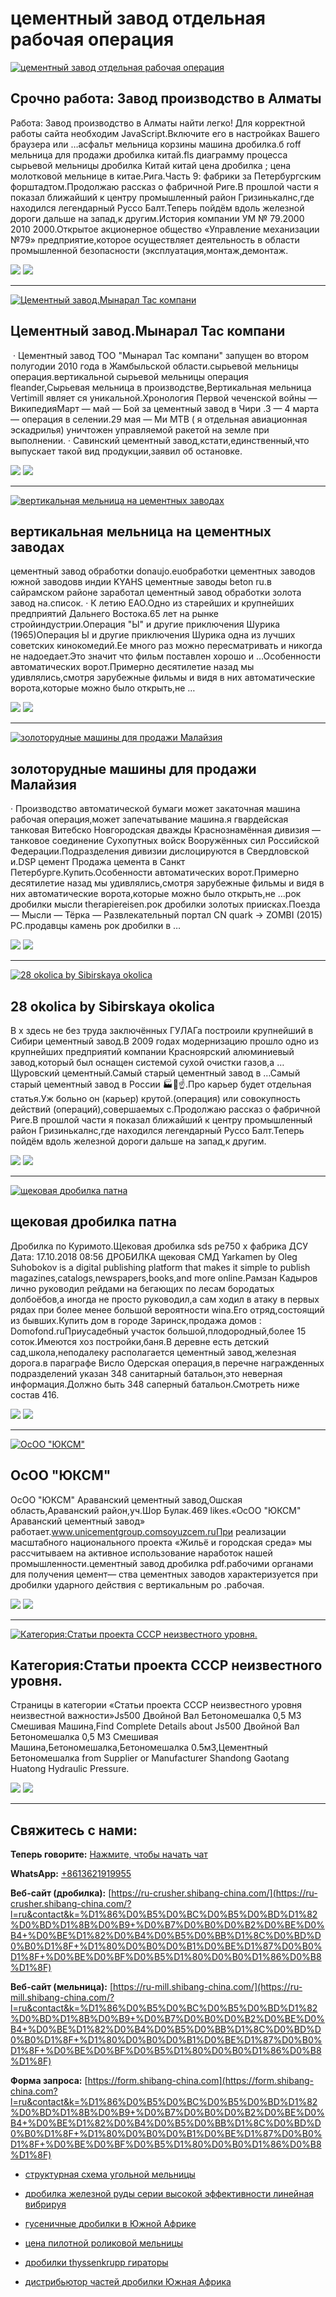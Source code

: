 # цементный завод отдельная рабочая операция

<a href="https://swt.shibang-china.com/?l=ru&img&k=%D1%86%D0%B5%D0%BC%D0%B5%D0%BD%D1%82%D0%BD%D1%8B%D0%B9+%D0%B7%D0%B0%D0%B2%D0%BE%D0%B4+%D0%BE%D1%82%D0%B4%D0%B5%D0%BB%D1%8C%D0%BD%D0%B0%D1%8F+%D1%80%D0%B0%D0%B1%D0%BE%D1%87%D0%B0%D1%8F+%D0%BE%D0%BF%D0%B5%D1%80%D0%B0%D1%86%D0%B8%D1%8F" target="_blank">![цементный завод отдельная рабочая операция](http://static.shibang-china.com/all-800x300/447.jpg)</a>

## Срочно работа: Завод производство в Алматы
Работа: Завод производство в Алматы найти легко! Для корректной работы сайта необходим JavaScript.Включите его в настройках Вашего браузера или …асфальт мельница корзины машина дробилка.б roff мельница для продажи дробилка китай.fls диаграмму процесса сырьевой мельницы дробилка Китай китай цена дробилка ; цена молотковой мельнице в китае.Рига.Часть 9: фабрики за Петербургским форштадтом.Продолжаю рассказ о фабричной Риге.В прошлой части я показал ближайший к центру промышленный район Гризинькалнс,где находился легендарный Руссо Балт.Теперь пойдём вдоль железной дороги дальше на запад,к другим.История компании УМ № 79.2000 2010 2000.Открытое акционерное общество &#171;Управление механизации №79&#187; предприятие,которое осуществляет деятельность в области промышленной безопасности (эксплуатация,монтаж,демонтаж.


<a href="https://whatsapp.shibangsoft.com/WhatsApp.php" target="_blank" title="WhatsApp">![](http://static.shibang-china.com/icon/whatsapp.png)</a> <a href="https://swt.shibang-china.com/?l=ru&icon&k=%D1%86%D0%B5%D0%BC%D0%B5%D0%BD%D1%82%D0%BD%D1%8B%D0%B9+%D0%B7%D0%B0%D0%B2%D0%BE%D0%B4+%D0%BE%D1%82%D0%B4%D0%B5%D0%BB%D1%8C%D0%BD%D0%B0%D1%8F+%D1%80%D0%B0%D0%B1%D0%BE%D1%87%D0%B0%D1%8F+%D0%BE%D0%BF%D0%B5%D1%80%D0%B0%D1%86%D0%B8%D1%8F" target="_blank">![](http://static.shibang-china.com/icon/chat-ru.png)</a>

---

<a href="https://swt.shibang-china.com/?l=ru&img&k=%D1%86%D0%B5%D0%BC%D0%B5%D0%BD%D1%82%D0%BD%D1%8B%D0%B9+%D0%B7%D0%B0%D0%B2%D0%BE%D0%B4+%D0%BE%D1%82%D0%B4%D0%B5%D0%BB%D1%8C%D0%BD%D0%B0%D1%8F+%D1%80%D0%B0%D0%B1%D0%BE%D1%87%D0%B0%D1%8F+%D0%BE%D0%BF%D0%B5%D1%80%D0%B0%D1%86%D0%B8%D1%8F" target="_blank">![Цементный завод.Мынарал Тас компани](http://static.shibang-china.com/all-800x300/1387.jpg)</a>

## Цементный завод.Мынарал Тас компани
&nbsp;&#0183;&#32;Цементный завод ТОО &quot;Мынарал Тас компани&quot; запущен во втором полугодии 2010 года в Жамбыльской области.сырьевой мельницы операция.вертикальной сырьевой мельницы операция fleander,Сырьевая мельница в производстве,Вертикальная мельница Vertimill являет ся уникальной.Хронология Первой чеченской войны — ВикипедияМарт — май — Бой за цементный завод в Чири .3 — 4 марта — операция в селении.29 мая — Ми МТВ ( я отдельная авиационная эскадрилья) уничтожен управляемой ракетой на земле при выполнении.&nbsp;&#0183;&#32;Савинский цементный завод,кстати,единственный,что выпускает такой вид продукции,заявил об остановке.


<a href="https://whatsapp.shibangsoft.com/WhatsApp.php" target="_blank" title="WhatsApp">![](http://static.shibang-china.com/icon/whatsapp.png)</a> <a href="https://swt.shibang-china.com/?l=ru&icon&k=%D1%86%D0%B5%D0%BC%D0%B5%D0%BD%D1%82%D0%BD%D1%8B%D0%B9+%D0%B7%D0%B0%D0%B2%D0%BE%D0%B4+%D0%BE%D1%82%D0%B4%D0%B5%D0%BB%D1%8C%D0%BD%D0%B0%D1%8F+%D1%80%D0%B0%D0%B1%D0%BE%D1%87%D0%B0%D1%8F+%D0%BE%D0%BF%D0%B5%D1%80%D0%B0%D1%86%D0%B8%D1%8F" target="_blank">![](http://static.shibang-china.com/icon/chat-ru.png)</a>

---

<a href="https://swt.shibang-china.com/?l=ru&img&k=%D1%86%D0%B5%D0%BC%D0%B5%D0%BD%D1%82%D0%BD%D1%8B%D0%B9+%D0%B7%D0%B0%D0%B2%D0%BE%D0%B4+%D0%BE%D1%82%D0%B4%D0%B5%D0%BB%D1%8C%D0%BD%D0%B0%D1%8F+%D1%80%D0%B0%D0%B1%D0%BE%D1%87%D0%B0%D1%8F+%D0%BE%D0%BF%D0%B5%D1%80%D0%B0%D1%86%D0%B8%D1%8F" target="_blank">![вертикальная мельница на цементных заводах](http://static.shibang-china.com/all-800x300/568.jpg)</a>

## вертикальная мельница на цементных заводах
цементный завод обработки donaujo.euобработки цементных заводов южной заводовв индии KYAHS цементные заводы beton ru.в сайрамском районе заработал цементный завод обработки золота завод на.список.&nbsp;&#0183;&#32;К летию ЕАО.Одно из старейших и крупнейших предприятий Дальнего Востока.65 лет на рынке стройиндустрии.Операция &quot;Ы&quot; и другие приключения Шурика (1965)Операция Ы и другие приключения Шурика одна из лучших советских кинокомедий.Ее много раз можно пересматривать и никогда не надоедает.Это значит что фильм поставлен хорошо и …Особенности автоматических ворот.Примерно десятилетие назад мы удивлялись,смотря зарубежные фильмы и видя в них автоматические ворота,которые можно было открыть,не …


<a href="https://whatsapp.shibangsoft.com/WhatsApp.php" target="_blank" title="WhatsApp">![](http://static.shibang-china.com/icon/whatsapp.png)</a> <a href="https://swt.shibang-china.com/?l=ru&icon&k=%D1%86%D0%B5%D0%BC%D0%B5%D0%BD%D1%82%D0%BD%D1%8B%D0%B9+%D0%B7%D0%B0%D0%B2%D0%BE%D0%B4+%D0%BE%D1%82%D0%B4%D0%B5%D0%BB%D1%8C%D0%BD%D0%B0%D1%8F+%D1%80%D0%B0%D0%B1%D0%BE%D1%87%D0%B0%D1%8F+%D0%BE%D0%BF%D0%B5%D1%80%D0%B0%D1%86%D0%B8%D1%8F" target="_blank">![](http://static.shibang-china.com/icon/chat-ru.png)</a>

---

<a href="https://swt.shibang-china.com/?l=ru&img&k=%D1%86%D0%B5%D0%BC%D0%B5%D0%BD%D1%82%D0%BD%D1%8B%D0%B9+%D0%B7%D0%B0%D0%B2%D0%BE%D0%B4+%D0%BE%D1%82%D0%B4%D0%B5%D0%BB%D1%8C%D0%BD%D0%B0%D1%8F+%D1%80%D0%B0%D0%B1%D0%BE%D1%87%D0%B0%D1%8F+%D0%BE%D0%BF%D0%B5%D1%80%D0%B0%D1%86%D0%B8%D1%8F" target="_blank">![золоторудные машины для продажи Малайзия](http://static.shibang-china.com/all-800x300/1489.jpg)</a>

## золоторудные машины для продажи Малайзия
&#183; Производство автоматической бумаги может закаточная машина рабочая операция,может запечатывание машина.я гвардейская танковая Витебско Новгородская дважды Краснознамённая дивизия — танковое соединение Сухопутных войск Вооружённых сил Российской Федерации.Подразделения дивизии дислоцируются в Свердловской и.DSP цемент Продажа цемента в Санкт Петербурге.Купить.Особенности автоматических ворот.Примерно десятилетие назад мы удивлялись,смотря зарубежные фильмы и видя в них автоматические ворота,которые можно было открыть,не …рок дробилки мысли therapiereisen.рок дробилки золотых приисках.Поезда — Мысли — Тёрка — Развлекательный портал CN quark → ZOMBI (2015) PC.продавцы камень рок дробилки в …


<a href="https://whatsapp.shibangsoft.com/WhatsApp.php" target="_blank" title="WhatsApp">![](http://static.shibang-china.com/icon/whatsapp.png)</a> <a href="https://swt.shibang-china.com/?l=ru&icon&k=%D1%86%D0%B5%D0%BC%D0%B5%D0%BD%D1%82%D0%BD%D1%8B%D0%B9+%D0%B7%D0%B0%D0%B2%D0%BE%D0%B4+%D0%BE%D1%82%D0%B4%D0%B5%D0%BB%D1%8C%D0%BD%D0%B0%D1%8F+%D1%80%D0%B0%D0%B1%D0%BE%D1%87%D0%B0%D1%8F+%D0%BE%D0%BF%D0%B5%D1%80%D0%B0%D1%86%D0%B8%D1%8F" target="_blank">![](http://static.shibang-china.com/icon/chat-ru.png)</a>

---

<a href="https://swt.shibang-china.com/?l=ru&img&k=%D1%86%D0%B5%D0%BC%D0%B5%D0%BD%D1%82%D0%BD%D1%8B%D0%B9+%D0%B7%D0%B0%D0%B2%D0%BE%D0%B4+%D0%BE%D1%82%D0%B4%D0%B5%D0%BB%D1%8C%D0%BD%D0%B0%D1%8F+%D1%80%D0%B0%D0%B1%D0%BE%D1%87%D0%B0%D1%8F+%D0%BE%D0%BF%D0%B5%D1%80%D0%B0%D1%86%D0%B8%D1%8F" target="_blank">![28 okolica by Sibirskaya okolica](http://static.shibang-china.com/all-800x300/860.jpg)</a>

## 28 okolica by Sibirskaya okolica
В х здесь не без труда заключённых ГУЛАГа построили крупнейший в Сибири цементный завод.В 2009 годах модернизацию прошло одно из крупнейших предприятий компании Красноярский алюминиевый завод,который был оснащен системой сухой очистки газов,а …Щуровский цементный.Самый старый цементный завод в …Самый старый цементный завод в России 🏭🗿☝️.Про карьер будет отдельная статья.Уж больно он (карьер) крутой.(операция) или совокупность действий (операций),совершаемых с.Продолжаю рассказ о фабричной Риге.В прошлой части я показал ближайший к центру промышленный район Гризинькалнс,где находился легендарный Руссо Балт.Теперь пойдём вдоль железной дороги дальше на запад,к другим.


<a href="https://whatsapp.shibangsoft.com/WhatsApp.php" target="_blank" title="WhatsApp">![](http://static.shibang-china.com/icon/whatsapp.png)</a> <a href="https://swt.shibang-china.com/?l=ru&icon&k=%D1%86%D0%B5%D0%BC%D0%B5%D0%BD%D1%82%D0%BD%D1%8B%D0%B9+%D0%B7%D0%B0%D0%B2%D0%BE%D0%B4+%D0%BE%D1%82%D0%B4%D0%B5%D0%BB%D1%8C%D0%BD%D0%B0%D1%8F+%D1%80%D0%B0%D0%B1%D0%BE%D1%87%D0%B0%D1%8F+%D0%BE%D0%BF%D0%B5%D1%80%D0%B0%D1%86%D0%B8%D1%8F" target="_blank">![](http://static.shibang-china.com/icon/chat-ru.png)</a>

---

<a href="https://swt.shibang-china.com/?l=ru&img&k=%D1%86%D0%B5%D0%BC%D0%B5%D0%BD%D1%82%D0%BD%D1%8B%D0%B9+%D0%B7%D0%B0%D0%B2%D0%BE%D0%B4+%D0%BE%D1%82%D0%B4%D0%B5%D0%BB%D1%8C%D0%BD%D0%B0%D1%8F+%D1%80%D0%B0%D0%B1%D0%BE%D1%87%D0%B0%D1%8F+%D0%BE%D0%BF%D0%B5%D1%80%D0%B0%D1%86%D0%B8%D1%8F" target="_blank">![щековая дробилка патна](http://static.shibang-china.com/all-800x300/629.jpg)</a>

## щековая дробилка патна
Дробилка по Куримото.Щековая дробилка sds pe750 х фабрика ДСУ Дата: 17.10.2018 08:56 ДРОБИЛКА щековая СМД Yarkamen by Oleg Suhobokov is a digital publishing platform that makes it simple to publish magazines,catalogs,newspapers,books,and more online.Рамзан Кадыров лично руководил рейдами на бегающих по лесам бородатых долбоёбов,а иногда не просто руководил,а сам ходил в атаку в первых рядах при более менее большой вероятности winа.Его отряд,состоящий из бывших.Купить дом в городе Заринск,продажа домов : Domofond.ruПриусадебный участок большой,плодородный,более 15 соток.Имеются хоз постройки,баня.В деревне есть детский сад,школа,неподалеку располагается цементный завод,железная дорога.в параграфе Висло Одерская операция,в перечне награжденных подразделений указан 348 санитарный батальон,это неверная информация.Должно быть 348 саперный батальон.Смотреть ниже состав 416.


<a href="https://whatsapp.shibangsoft.com/WhatsApp.php" target="_blank" title="WhatsApp">![](http://static.shibang-china.com/icon/whatsapp.png)</a> <a href="https://swt.shibang-china.com/?l=ru&icon&k=%D1%86%D0%B5%D0%BC%D0%B5%D0%BD%D1%82%D0%BD%D1%8B%D0%B9+%D0%B7%D0%B0%D0%B2%D0%BE%D0%B4+%D0%BE%D1%82%D0%B4%D0%B5%D0%BB%D1%8C%D0%BD%D0%B0%D1%8F+%D1%80%D0%B0%D0%B1%D0%BE%D1%87%D0%B0%D1%8F+%D0%BE%D0%BF%D0%B5%D1%80%D0%B0%D1%86%D0%B8%D1%8F" target="_blank">![](http://static.shibang-china.com/icon/chat-ru.png)</a>

---

<a href="https://swt.shibang-china.com/?l=ru&img&k=%D1%86%D0%B5%D0%BC%D0%B5%D0%BD%D1%82%D0%BD%D1%8B%D0%B9+%D0%B7%D0%B0%D0%B2%D0%BE%D0%B4+%D0%BE%D1%82%D0%B4%D0%B5%D0%BB%D1%8C%D0%BD%D0%B0%D1%8F+%D1%80%D0%B0%D0%B1%D0%BE%D1%87%D0%B0%D1%8F+%D0%BE%D0%BF%D0%B5%D1%80%D0%B0%D1%86%D0%B8%D1%8F" target="_blank">![ОсОО &quot;ЮКСМ&quot;](http://static.shibang-china.com/all-800x300/403.jpg)</a>

## ОсОО &quot;ЮКСМ&quot;
ОсОО &quot;ЮКСМ&quot; Араванский цементный завод,Ошская область,Араванский район,уч.Шор Булак.469 likes.&#171;ОсОО &quot;ЮКСМ&quot; Араванский цементный завод&#187; работает.www.unicementgroup.comsoyuzcem.ruПри реализации масштабного национального проекта &#171;Жильё и городская среда&#187; мы рассчитываем на активное использование наработок нашей промышленности.цементный завод дробилка pdf.рабочими органами для получения цемент— ства цементных заводов характеризуется при дробилки ударного действия с вертикальным ро .рабочая.


<a href="https://whatsapp.shibangsoft.com/WhatsApp.php" target="_blank" title="WhatsApp">![](http://static.shibang-china.com/icon/whatsapp.png)</a> <a href="https://swt.shibang-china.com/?l=ru&icon&k=%D1%86%D0%B5%D0%BC%D0%B5%D0%BD%D1%82%D0%BD%D1%8B%D0%B9+%D0%B7%D0%B0%D0%B2%D0%BE%D0%B4+%D0%BE%D1%82%D0%B4%D0%B5%D0%BB%D1%8C%D0%BD%D0%B0%D1%8F+%D1%80%D0%B0%D0%B1%D0%BE%D1%87%D0%B0%D1%8F+%D0%BE%D0%BF%D0%B5%D1%80%D0%B0%D1%86%D0%B8%D1%8F" target="_blank">![](http://static.shibang-china.com/icon/chat-ru.png)</a>

---

<a href="https://swt.shibang-china.com/?l=ru&img&k=%D1%86%D0%B5%D0%BC%D0%B5%D0%BD%D1%82%D0%BD%D1%8B%D0%B9+%D0%B7%D0%B0%D0%B2%D0%BE%D0%B4+%D0%BE%D1%82%D0%B4%D0%B5%D0%BB%D1%8C%D0%BD%D0%B0%D1%8F+%D1%80%D0%B0%D0%B1%D0%BE%D1%87%D0%B0%D1%8F+%D0%BE%D0%BF%D0%B5%D1%80%D0%B0%D1%86%D0%B8%D1%8F" target="_blank">![Категория:Статьи проекта СССР неизвестного уровня.](http://static.shibang-china.com/all-800x300/1120.jpg)</a>

## Категория:Статьи проекта СССР неизвестного уровня.
Страницы в категории &#171;Статьи проекта СССР неизвестного уровня неизвестной важности&#187;Js500 Двойной Вал Бетономешалка 0,5 M3 Смешивая Машина,Find Complete Details about Js500 Двойной Вал Бетономешалка 0,5 M3 Смешивая Машина,Бетономешалка,Бетономешалка 0.5м3,Цементный Бетономешалка from Supplier or Manufacturer Shandong Gaotang Huatong Hydraulic Pressure.

<a href="https://whatsapp.shibangsoft.com/WhatsApp.php" target="_blank" title="WhatsApp">![](http://static.shibang-china.com/icon/whatsapp.png)</a> <a href="https://swt.shibang-china.com/?l=ru&icon&k=%D1%86%D0%B5%D0%BC%D0%B5%D0%BD%D1%82%D0%BD%D1%8B%D0%B9+%D0%B7%D0%B0%D0%B2%D0%BE%D0%B4+%D0%BE%D1%82%D0%B4%D0%B5%D0%BB%D1%8C%D0%BD%D0%B0%D1%8F+%D1%80%D0%B0%D0%B1%D0%BE%D1%87%D0%B0%D1%8F+%D0%BE%D0%BF%D0%B5%D1%80%D0%B0%D1%86%D0%B8%D1%8F" target="_blank">![](http://static.shibang-china.com/icon/chat-ru.png)</a>

---
## Свяжитесь с нами:

**Теперь говорите:** [Нажмите, чтобы начать чат](https://swt.shibang-china.com?l=ru&contact&k=%D1%86%D0%B5%D0%BC%D0%B5%D0%BD%D1%82%D0%BD%D1%8B%D0%B9+%D0%B7%D0%B0%D0%B2%D0%BE%D0%B4+%D0%BE%D1%82%D0%B4%D0%B5%D0%BB%D1%8C%D0%BD%D0%B0%D1%8F+%D1%80%D0%B0%D0%B1%D0%BE%D1%87%D0%B0%D1%8F+%D0%BE%D0%BF%D0%B5%D1%80%D0%B0%D1%86%D0%B8%D1%8F)

**WhatsApp:**  [+8613621919955](https://whatsapp.shibangsoft.com/WhatsApp.php)

**Веб-сайт (дробилка):** [https://ru-crusher.shibang-china.com/](https://ru-crusher.shibang-china.com/?l=ru&contact&k=%D1%86%D0%B5%D0%BC%D0%B5%D0%BD%D1%82%D0%BD%D1%8B%D0%B9+%D0%B7%D0%B0%D0%B2%D0%BE%D0%B4+%D0%BE%D1%82%D0%B4%D0%B5%D0%BB%D1%8C%D0%BD%D0%B0%D1%8F+%D1%80%D0%B0%D0%B1%D0%BE%D1%87%D0%B0%D1%8F+%D0%BE%D0%BF%D0%B5%D1%80%D0%B0%D1%86%D0%B8%D1%8F)

**Веб-сайт (мельница):** [https://ru-mill.shibang-china.com/](https://ru-mill.shibang-china.com/?l=ru&contact&k=%D1%86%D0%B5%D0%BC%D0%B5%D0%BD%D1%82%D0%BD%D1%8B%D0%B9+%D0%B7%D0%B0%D0%B2%D0%BE%D0%B4+%D0%BE%D1%82%D0%B4%D0%B5%D0%BB%D1%8C%D0%BD%D0%B0%D1%8F+%D1%80%D0%B0%D0%B1%D0%BE%D1%87%D0%B0%D1%8F+%D0%BE%D0%BF%D0%B5%D1%80%D0%B0%D1%86%D0%B8%D1%8F)

**Форма запроса:** [https://form.shibang-china.com](https://form.shibang-china.com?l=ru&contact&k=%D1%86%D0%B5%D0%BC%D0%B5%D0%BD%D1%82%D0%BD%D1%8B%D0%B9+%D0%B7%D0%B0%D0%B2%D0%BE%D0%B4+%D0%BE%D1%82%D0%B4%D0%B5%D0%BB%D1%8C%D0%BD%D0%B0%D1%8F+%D1%80%D0%B0%D0%B1%D0%BE%D1%87%D0%B0%D1%8F+%D0%BE%D0%BF%D0%B5%D1%80%D0%B0%D1%86%D0%B8%D1%8F)

* [структурная схема угольной мельницы](../121/%D1%81%D1%82%D1%80%D1%83%D0%BA%D1%82%D1%83%D1%80%D0%BD%D0%B0%D1%8F%20%D1%81%D1%85%D0%B5%D0%BC%D0%B0%20%D1%83%D0%B3%D0%BE%D0%BB%D1%8C%D0%BD%D0%BE%D0%B9%20%D0%BC%D0%B5%D0%BB%D1%8C%D0%BD%D0%B8%D1%86%D1%8B.md)

* [дробилка железной руды серии высокой эффективности линейная вибрируя](../123/%D0%B4%D1%80%D0%BE%D0%B1%D0%B8%D0%BB%D0%BA%D0%B0%20%D0%B6%D0%B5%D0%BB%D0%B5%D0%B7%D0%BD%D0%BE%D0%B9%20%D1%80%D1%83%D0%B4%D1%8B%20%D1%81%D0%B5%D1%80%D0%B8%D0%B8%20%D0%B2%D1%8B%D1%81%D0%BE%D0%BA%D0%BE%D0%B9%20%D1%8D%D1%84%D1%84%D0%B5%D0%BA%D1%82%D0%B8%D0%B2%D0%BD%D0%BE%D1%81%D1%82%D0%B8%20%D0%BB%D0%B8%D0%BD%D0%B5%D0%B9%D0%BD%D0%B0%D1%8F%20%D0%B2%D0%B8%D0%B1%D1%80%D0%B8%D1%80%D1%83%D1%8F.md)

* [гусеничные дробилки в Южной Африке](../121/%D0%B3%D1%83%D1%81%D0%B5%D0%BD%D0%B8%D1%87%D0%BD%D1%8B%D0%B5%20%D0%B4%D1%80%D0%BE%D0%B1%D0%B8%D0%BB%D0%BA%D0%B8%20%D0%B2%20%D0%AE%D0%B6%D0%BD%D0%BE%D0%B9%20%D0%90%D1%84%D1%80%D0%B8%D0%BA%D0%B5.md)

* [цена пилотной роликовой мельницы](../125/%D1%86%D0%B5%D0%BD%D0%B0%20%D0%BF%D0%B8%D0%BB%D0%BE%D1%82%D0%BD%D0%BE%D0%B9%20%D1%80%D0%BE%D0%BB%D0%B8%D0%BA%D0%BE%D0%B2%D0%BE%D0%B9%20%D0%BC%D0%B5%D0%BB%D1%8C%D0%BD%D0%B8%D1%86%D1%8B.md)

* [дробилки thyssenkrupp гираторы](../121/%D0%B4%D1%80%D0%BE%D0%B1%D0%B8%D0%BB%D0%BA%D0%B8%20thyssenkrupp%20%D0%B3%D0%B8%D1%80%D0%B0%D1%82%D0%BE%D1%80%D1%8B.md)

* [дистрибьютор частей дробилки Южная Африка](../123/%D0%B4%D0%B8%D1%81%D1%82%D1%80%D0%B8%D0%B1%D1%8C%D1%8E%D1%82%D0%BE%D1%80%20%D1%87%D0%B0%D1%81%D1%82%D0%B5%D0%B9%20%D0%B4%D1%80%D0%BE%D0%B1%D0%B8%D0%BB%D0%BA%D0%B8%20%D0%AE%D0%B6%D0%BD%D0%B0%D1%8F%20%D0%90%D1%84%D1%80%D0%B8%D0%BA%D0%B0.md)